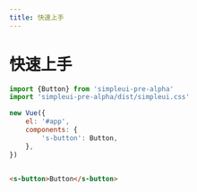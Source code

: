 ```yaml
---
title: 快速上手
---
```


# 快速上手

```javascript
import {Button} from 'simpleui-pre-alpha'
import 'simpleui-pre-alpha/dist/simpleui.css'

new Vue({
    el: '#app',
    components: {
        's-button': Button,
    },
})
```

```html

<s-button>Button</s-button>
```
